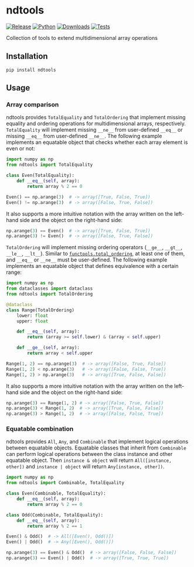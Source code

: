 # ndtools

[![Release](https://img.shields.io/pypi/v/ndtools?label=Release&color=cornflowerblue&style=flat-square)](https://pypi.org/project/ndtools/)
[![Python](https://img.shields.io/pypi/pyversions/ndtools?label=Python&color=cornflowerblue&style=flat-square)](https://pypi.org/project/ndtools/)
[![Downloads](https://img.shields.io/pypi/dm/ndtools?label=Downloads&color=cornflowerblue&style=flat-square)](https://pepy.tech/project/ndtools)
[![Tests](https://img.shields.io/github/actions/workflow/status/astropenguin/ndtools/tests.yaml?label=Tests&style=flat-square)](https://github.com/astropenguin/ndtools/actions)

Collection of tools to extend multidimensional array operations

## Installation

```shell
pip install ndtools
```

## Usage

### Array comparison

ndtools provides `TotalEquality` and `TotalOrdering` that implement missing equality and ordering operations for multidimensional arrays, respectively.
`TotalEquality` will implement missing `__ne__` from user-defined `__eq__` or missing `__eq__` from user-defined `__ne__`.
The following example implements an equatable object that checks whether each array element is even or not:
```python
import numpy as np
from ndtools import TotalEquality

class Even(TotalEquality):
    def __eq__(self, array):
        return array % 2 == 0

Even() == np.arange(3)  # -> array([True, False, True])
Even() != np.arange(3)  # -> array([False, True, False])
```
It also supports a more intuitive notation with the array written on the left-hand side and the object on the right-hand side:
```python
np.arange(3) == Even()  # -> array([True, False, True])
np.arange(3) != Even()  # -> array([False, True, False])
```

`TotalOrdering` will implement missing ordering operators (`__ge__`, `__gt__`, `__le__`, `__lt__`).
Similar to [`functools.total_ordering`](https://docs.python.org/3/library/functools.html#functools.total_ordering), at least one of them, and `__eq__` or `__ne__` must be user-defined.
The following example implements an equatable object that defines equivalence with a certain range:
```python
import numpy as np
from dataclasses import dataclass
from ndtools import TotalOrdering

@dataclass
class Range(TotalOrdering)
    lower: float
    upper: float

    def __eq__(self, array):
        return (array >= self.lower) & (array < self.upper)

    def __ge__(self, array):
        return array < self.upper

Range(1, 2) == np.arange(3)  # -> array([False, True, False])
Range(1, 2) < np.arange(3)   # -> array([False, False, True])
Range(1, 2) > np.arange(3)   # -> array([True, False, False])
```
It also supports a more intuitive notation with the array written on the left-hand side and the object on the right-hand side:
```python
np.arange(3) == Range(1, 2) # -> array([False, True, False])
np.arange(3) < Range(1, 2)  # -> array([True, False, False])
np.arange(3) > Range(1, 2)  # -> array([False, False, True])
```

### Equatable combination

ndtools provides `All`, `Any`, and `Combinable` that implement logical operations between equatable objects.
Equatable classes that inherit from `Combinable` can perform logical operations between the class instance and other equatable object.
Then ``instance & object`` will return ``All([instance, other])`` and ``instance | object`` will return ``Any[instance, other])``.

```python
import numpy as np
from ndtools import Combinable, TotalEquality

class Even(Combinable, TotalEquality):
    def __eq__(self, array):
        return array % 2 == 0

class Odd(Combinable, TotalEquality):
    def __eq__(self, array):
        return array % 2 == 1

Even() & Odd()  # -> All([Even(), Odd()])
Even() | Odd()  # -> Any([Even(), Odd()])

np.arange(3) == Even() & Odd()  # -> array([False, False, False])
np.arange(3) == Even() | Odd()  # -> array([True, True, True])
```
